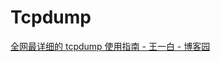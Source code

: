 # Tcpdump



[全网最详细的 tcpdump 使用指南 - 王一白 - 博客园](https://www.cnblogs.com/wongbingming/p/13212306.html)

